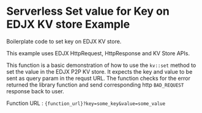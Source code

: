 <!--
title: .'SET value for a key on EDJX KV store'
description: 'Boilerplate code for Rust to set key on EDJX KV store'
platform: EDJX
language: Rust
-->

# Serverless Set value for Key on EDJX KV store Example

Boilerplate code to set key on EDJX KV store.

This example uses EDJX HttpRequest, HttpResponse and KV Store APIs.

This function is a basic demonstration of how to use the `kv::set` method to set the value in the EDJX P2P KV store. It expects the key and value to be sent as query param in the requst URL. The function checks for the error returned the library function and send corresponding http `BAD_REQUEST` response back to user.

Function URL : `{function_url}?key=some_key&value=some_value`
